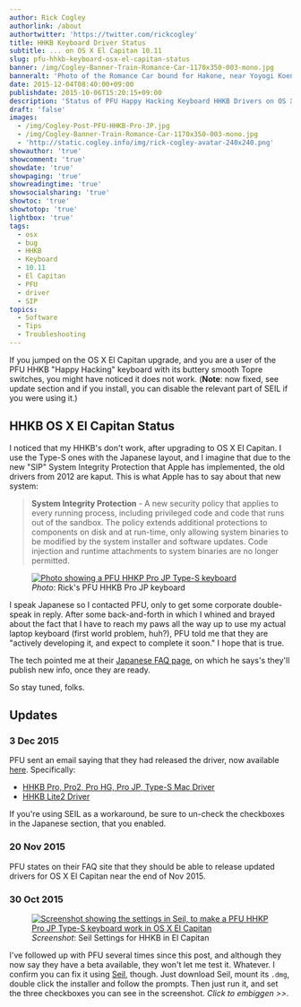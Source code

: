 ```yaml
---
author: Rick Cogley
authorlink: /about
authortwitter: 'https://twitter.com/rickcogley'
title: HHKB Keyboard Driver Status
subtitle: ... on OS X El Capitan 10.11
slug: pfu-hhkb-keyboard-osx-el-capitan-status
banner: /img/Cogley-Banner-Train-Romance-Car-1170x350-003-mono.jpg
banneralt: 'Photo of the Romance Car bound for Hakone, near Yoyogi Koen stop, by Rick Cogley.'
date: 2015-12-04T08:40:00+09:00
publishdate: 2015-10-06T15:20:15+09:00
description: 'Status of PFU Happy Hacking Keyboard HHKB Drivers on OS X El Capitan, a post by Rick Cogley.'
draft: 'false'
images:
  - /img/Cogley-Post-PFU-HHKB-Pro-JP.jpg
  - /img/Cogley-Banner-Train-Romance-Car-1170x350-003-mono.jpg
  - 'http://static.cogley.info/img/rick-cogley-avatar-240x240.png'
showauthor: 'true'
showcomment: 'true'
showdate: 'true'
showpaging: 'true'
showreadingtime: 'true'
showsocialsharing: 'true'
showtoc: 'true'
showtotop: 'true'
lightbox: 'true'
tags:
  - osx
  - bug
  - HHKB
  - Keyboard
  - 10.11
  - El Capitan
  - PFU
  - driver
  - SIP
topics:
  - Software
  - Tips
  - Troubleshooting
---
```


If you jumped on the OS X El Capitan upgrade, and you are a user of the PFU HHKB "Happy Hacking" keyboard with its buttery smooth Topre switches, you might have noticed it does not work. (**Note**: now fixed, see update section and if you install, you can disable the relevant part of SEIL if you were using it.)

<!--more-->

## HHKB OS X El Capitan Status

I noticed that my HHKB's don't work, after upgrading to OS X El Capitan. I use the Type-S ones with the Japanese layout, and I imagine that due to the new "SIP" System Integrity Protection that Apple has implemented, the old drivers from 2012 are kaput. This is what Apple has to say about that new system:

> **System Integrity Protection** - A new security policy that applies to every running process, including privileged code and code that runs out of the sandbox. The policy extends additional protections to components on disk and at run-time, only allowing system binaries to be modified by the system installer and software updates. Code injection and runtime attachments to system binaries are no longer permitted.

<figure class="photo-inline-right">
  <a href="/img/Cogley-Post-PFU-HHKB-Pro-JP.jpg" title="" data-lightbox="set1" data-title="PFU HHKP Pro JP Type-S keyboard"><img class="photo300 pure-img" src="/img/Cogley-Post-PFU-HHKB-Pro-JP.jpg" alt="Photo showing a PFU HHKP Pro JP Type-S keyboard" ></a>
  <figcaption><em>Photo</em>: Rick's PFU HHKB Pro JP keyboard</figcaption>
</figure>

I speak Japanese so I contacted PFU, only to get some corporate double-speak in reply. After some back-and-forth in which I whined and brayed about the fact that I have to reach my paws all the way up to use my actual laptop keyboard (first world problem, huh?), PFU told me that they are "actively developing it, and expect to complete it soon." I hope that is true.

The tech pointed me at their [Japanese FAQ page](http://www.pfu.fujitsu.com/hhkeyboard/hhkb_support/faq_el_capitan.html), on which he says's they'll publish new info, once they are ready.

So stay tuned, folks.

## Updates

### 3 Dec 2015

PFU sent an email saying that they had released the driver, now available [here](http://www.pfu.fujitsu.com/hhkeyboard/download.html). Specifically:

* [HHKB Pro, Pro2, Pro HG, Pro JP, Type-S Mac Driver](http://www.pfu.fujitsu.com/hhkeyboard/macdownload.html)
* [HHKB Lite2 Driver](http://www.pfu.fujitsu.com/hhkeyboard/macdownload_lite2.html)

If you're using SEIL as a workaround, be sure to un-check the checkboxes in the Japanese section, that you enabled.

### 20 Nov 2015

PFU states on their FAQ site that they should be able to release updated drivers for OS X El Capitan near the end of Nov 2015.

### 30 Oct 2015

<figure class="photo-inline-right">
  <a href="/img/Cogley-Post-PFU-HHKB-fixed-on-El-Capitan-by-Seil-20151030.png" title="Screenshot showing the settings in Seil" data-lightbox="set1" data-title="Use Seil to Fix PFU HHKP Pro JP Type-S keyboard on El Capitan"><img class="photo300 pure-img" src="/img/Cogley-Post-PFU-HHKB-fixed-on-El-Capitan-by-Seil-20151030.png" alt="Screenshot showing the settings in Seil, to make a PFU HHKP Pro JP Type-S keyboard work in OS X El Capitan" ></a>
  <figcaption><em>Screenshot</em>: Seil Settings for HHKB in El Capitan</figcaption>
</figure>

I've followed up with PFU several times since this post, and although they now say they have a beta available, they won't let me test it. Whatever. I confirm you can fix it using [Seil](https://pqrs.org/osx/karabiner/seil.html.en), though. Just download Seil, mount its ``.dmg``, double click the installer and follow the prompts. Then just run it, and set the three checkboxes you can see in the screenshot. _Click to embiggen >>_.
